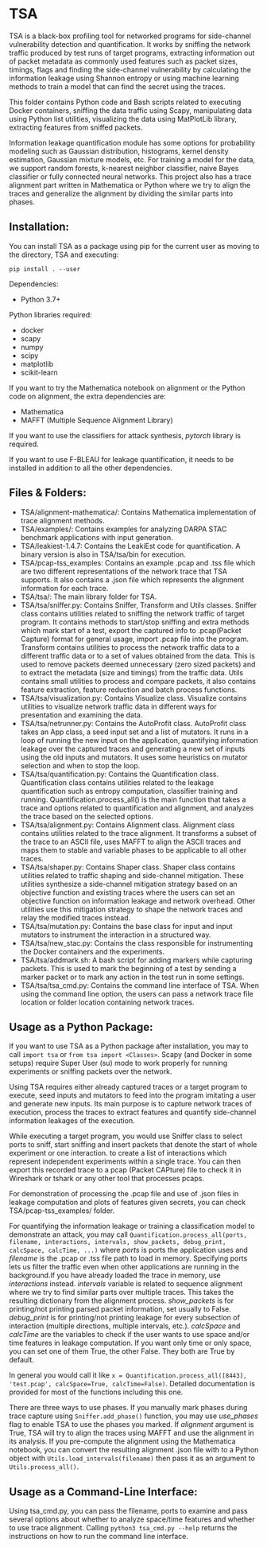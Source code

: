 # TSA

TSA is a black-box profiling tool for networked programs for side-channel vulnerability detection and quantification. It works by sniffing the network traffic produced by test runs of target programs, extracting information out of packet metadata as commonly used features such as packet sizes, timings, flags and finding the side-channel vulnerability by calculating the information leakage using Shannon entropy or using machine learning methods to train a model that can find the secret using the traces.

This folder contains Python code and Bash scripts related to executing Docker containers, sniffing the data traffic using Scapy, manipulating data using Python list utilities, visualizing the data using MatPlotLib library, extracting features from sniffed packets.

Information leakage quantification module has some options for probability modeling such as Gaussian distribution, histograms, kernel density estimation, Gaussian mixture models, etc. 
For training a model for the data, we support random forests, k-nearest neighbor classifier, naive Bayes classifier or fully connected neural networks. 
This project also has a trace alignment part written in Mathematica or Python where we try to align the traces and generalize the alignment by dividing the similar parts into phases.

## Installation:

You can install TSA as a package using pip for the current user as moving to the directory, TSA and executing:
```
pip install . --user
```

Dependencies:
* Python 3.7+

Python libraries required:
* docker
* scapy
* numpy
* scipy
* matplotlib
* scikit-learn

If you want to try the Mathematica notebook on alignment or the Python code on alignment, the extra dependencies are:
* Mathematica 
* MAFFT (Multiple Sequence Alignment Library)

If you want to use the classifiers for attack synthesis, _pytorch_ library is required.

If you want to use F-BLEAU for leakage quantification, it needs to be installed in addition to all the other dependencies.

## Files & Folders:
* TSA/alignment-mathematica/: Contains Mathematica implementation of trace alignment methods.
* TSA/examples/: Contains examples for analyzing DARPA STAC benchmark applications with input generation.
* TSA/leakiest-1.4.7: Contains the LeakiEst code for quantification. A binary version is also in TSA/tsa/bin for execution.
* TSA/pcap-tss_examples: Contains an example .pcap and .tss file which are two different representations of the network trace that TSA supports. It also contains a .json file which represents the alignment information for each trace.
* TSA/tsa/: The main library folder for TSA.
* TSA/tsa/sniffer.py: Contains Sniffer, Transform and Utils classes.
	Sniffer class contains utilities related to sniffing the network traffic of target program. It contains methods to start/stop sniffing and extra methods which mark start of a test, export the captured info to .pcap(Packet Capture) format for general usage, import .pcap file into the program.
	Transform contains utilities to process the network traffic data to a different traffic data or to a set of values obtained from the data. This is used to remove packets deemed unnecessary (zero sized packets) and to extract the metadata (size and timings) from the traffic data.
	Utils contains small utilities to process and compare packets, it also contains feature extraction, feature reduction and batch process functions.
* TSA/tsa/visualization.py: Contains Visualize class.
	Visualize contains utilities to visualize network traffic data in different ways for presentation and examining the data.
* TSA/tsa/netrunner.py: Contains the AutoProfit class.
	AutoProfit class takes an App class, a seed input set and a list of mutators. It runs in a loop of running the new input on the application, quantifying information leakage over the captured traces and generating a new set of inputs using the old inputs and mutators. It uses some heuristics on mutator selection and when to stop the loop.
* TSA/tsa/quantification.py: Contains the Quantification class.
	Quantification class contains utilities related to the leakage quantification such as entropy computation, classifier training and running.
	Quantification.process_all() is the main function that takes a trace and options related to quantification and alignment, and analyzes the trace based on the selected options.
* TSA/tsa/alignment.py: Contains Alignment class.
	Alignment class contains utilities related to the trace alignment. It transforms a subset of the trace to an ASCII file, uses MAFFT to align the ASCII traces and maps them to stable and variable phases to be applicable to all other traces.
* TSA/tsa/shaper.py: Contains Shaper class.
	Shaper class contains utilities related to traffic shaping and side-channel mitigation. These utilities synthesize a side-channel mitigation strategy based on an objective function and existing traces where the users can set an objective function on information leakage and network overhead. Other utilities use this mitigation strategy to shape the network traces and relay the modified traces instead.
* TSA/tsa/mutation.py: Contains the base class for input and input mutators to instrument the interaction in a structured way.
* TSA/tsa/new_stac.py: Contains the class responsible for instrumenting the Docker containers and the experiments.
* TSA/tsa/addmark.sh: A bash script for adding markers while capturing packets. This is used to mark the beginning of a test by sending a marker packet or to mark any action in the test run in some settings.
* TSA/tsa/tsa_cmd.py: Contains the command line interface of TSA.
	When using the command line option, the users can pass a network trace file location or folder location containing network traces.

## Usage as a Python Package:
If you want to use TSA as a Python package after installation, you may to call `import tsa` or `from tsa import <Classes>`.
Scapy (and Docker in some setups) require Super User (su) mode to work properly for running experiments or sniffing packets over the network.

Using TSA requires either already captured traces or a target program to execute, seed inputs and mutators to feed into the program imitating a user and generate new inputs. Its main purpose is to capture network traces of execution, process the traces to extract features and quantify side-channel  information leakages of the execution.

While executing a target program, you would use Sniffer class to select ports to sniff, start sniffing and insert packets that denote the start of whole experiment or one interaction. to create a list of interactions which represent independent experiments within a single trace. You can then export this recorded trace to a pcap (Packet CAPture) file to check it in Wireshark or tshark or any other tool that processes pcaps.

For demonstration of processing the .pcap file and use of .json files in leakage computation and plots of features given secrets, you can check TSA/pcap-tss_examples/ folder.

For quantifying the information leakage or training a classification model to demonstrate an attack, you may call `Quantification.process_all(ports, filename, interactions, intervals, show_packets, debug_print, calcSpace, calcTime, ...)` where *ports* is ports the application uses and *filename* is the .pcap or .tss file path to load in memory. Specifying ports lets us filter the traffic even when other applications are running in the background.If you have already loaded the trace in memory, use *interactions* instead.
*intervals* variable is related to sequence alignment where we try to find similar parts over multiple traces. This takes the resulting dictionary from the alignment process.
*show_packets* is for printing/not printing parsed packet information, set usually to False.
*debug_print* is for printing/not printing leakage for every subsection of interaction (multiple directions, multiple intervals, etc.).
*calcSpace* and *calcTime* are the variables to check if the user wants to use space and/or time features in leakage computation.
If you want only time or only space, you can set one of them True, the other False. They both are True by default.

In general you would call it like `x = Quantification.process_all([8443], 'test.pcap', calcSpace=True, calcTime=False)`. Detailed documentation is provided for most of the functions including this one.

There are three ways to use phases. If you manually mark phases during trace capture using `Sniffer.add_phase()` function, you may use *use_phases* flag to enable TSA to use the phases you marked. If *alignment* argument is True, TSA will try to align the traces using MAFFT and use the alignment in its analysis. If you pre-compute the alignment using the Mathematica notebook, you can convert the resulting alignment .json file with to a Python object with `Utils.load_intervals(filename)` then pass it as an argument to `Utils.process_all()`. 

## Usage as a Command-Line Interface:
Using tsa_cmd.py, you can pass the filename, ports to examine and pass several options about whether to analyze space/time features and whether to use trace alignment. Calling `python3 tsa_cmd.py --help` returns the instructions on how to run the command line interface.

